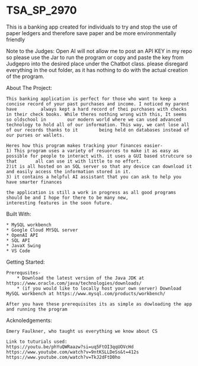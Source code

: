 # TSA_SP_2970
This is a banking app created for individuals to try and stop the use of paper ledgers and therefore save paper and be more environmentally friendly

Note to the Judges: Open AI will not allow me to post an API KEY in my repo so please use the Jar to run the program or copy and paste the key from Judgepro into the desired place under the Chatbot class. please disregard everything in the out folder, as it has nothing to do with the actual creation of the program.


About The Project:

    This banking application is perfect for those who want to keep a concise record of your past purchases and income. I noticed my parent have         always kept a hard record of thei purchases with checks in their check books. While theres nothing wrong with this, It seems so oldschool in        our modern world where we can used advanced technology to hold all of our information. This way, we cant lose all of our records thanks to it        being held on databases instead of our purses or wallets. 
    
    Heres how this program makes tracking your finances easier-
    1) This program uses a variety of resuorces to make it as easy as possible for people to interact with. it uses a GUI based strutcure so that       all can use it with little to no effort. 
    2)it is all hosted on an SQL server so that any device can download it and easily access the information stored in it.
    3) it contains a helpful AI assistant that you can ask to help you have smarter finances

    the application is still a work in progress as all good programs should be and I hope for there to be many new, 
    interesting features in the soon future.

Built With:

    * MySQL workbench
    * Google Cloud MYSQL server
    * OpenAI API
    * SQL API
    * JavaX Swing
    * VS Code

Getting Started:

    Prerequsites- 
        * Download the latest version of the Java JDK at https://www.oracle.com/java/technologies/downloads/
        * (if you would like to locally host your own server) Download MySQL workbench at https://www.mysql.com/products/workbench/

    After you have these prerequisites its as simple as dowloading the app and running the program



Acknoledgements:

    Emery Faulkner, who taught us everything we know about CS

    Link to tuturials used:
    https://youtu.be/phYuQWRaazw?si=uq5FtOI3qqUOVcHd
    https://www.youtube.com/watch?v=9ntKSLLDeSs&t=412s
    https://www.youtube.com/watch?v=TkJ2dFtD0ho
